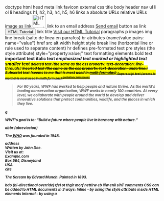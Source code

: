 doctype
html
  head
    meta
    link
      favicon
        <link rel="icon" type="image/x-icon" href="/images/favicon.ico">
      external css
        <link rel="stylesheet" href="styles.css" />
    title
      <title>HTML Tutorial</title>
body
  header
    nav
      ul 
        li
      ol
        li
  headings
    h1, h2, h3, h4, h5, h6
  links
    a
      absolute URLs
      relative URLs
      image as link
        <a href="default.asp">
          <img src="smiley.gif" alt="HTML tutorial" style="width:42px;height:42px;">
        </a>
      link to an email address
        <a href="mailto:someone@example.com">Send email</a>
      button as link
        <button onclick="document.location='default.asp'">HTML Tutorial</button>
      link title
        <a href="https://www.w3schools.com/html/" title="Go to W3Schools HTML section">Visit our HTML Tutorial</a>
  paragraphs
    p
  images
    img
  line break (salto de linea en parrafos)
    br
  atributes (name/value pairs: name="value")
    href
    src
    alt
    width
    height
    style
  break line (horizontal line or rule used to separate content)
    hr
  defines pre-formated text
    pre
  styles (the style attribute)
    style="property:value;"
  text formatting elements
    bold text
      <b>
    important text
      <strong>
    italic text
      <i>
    emphasized text
      <em>
    marked or highlighted text
      <mark>
    smaller text
      <small>
    deleted text (the same as the css property: text-decoration: line-through;)
      <del>
    Inserted text (the same as the css property: text-decoration: underline;)
      <ins>
    Subscript text (seems to me that is most used in math formulas)
      <sub>
    Superscript text (seems to me that is most used in math formulas)
      <sup>
  quotationc
    blockquote
      <blockquote cite="http://www.worldwildlife.org/who/index.html">
        For 60 years, WWF has worked to help people and nature thrive. As the
        world's leading conservation organization, WWF works in nearly 100
        countries. At every level, we collaborate with people around the world to
        develop and deliver innovative solutions that protect communities,
        wildlife, and the places in which they live.
      </blockquote>
    q
      <p>WWF's goal is to: <q>Build a future where people live in harmony with nature.</q></p>
    abbr (abreviacion)
      <p>The <abbr title="World Health Organization">WHO</abbr> was founded in 1948.</p>
    address
      <address>
        Written by John Doe.<br> 
        Visit us at:<br>
        Example.com<br>
        Box 564, Disneyland<br>
        USA
      </address>
    cite
      <p><cite>The Scream</cite> by Edvard Munch. Painted in 1893.</p>
    bdo (bi-directional override)
      <bdo dir="rtl">This line will be written from right to left</bdo>
  comments
    <!-- Write your comments here -->
  CSS can be added to HTML documents in 3 ways:
    Inline - by using the style attribute inside HTML elements
    Internal - by using a <style> element in the <head> section
    External - by using a <link> element to link to an external CSS file
  images
    <img src="img_girl.jpg" alt="Girl in a jacket" width="500" height="600">
    animated images
      <img src="programming.gif" alt="Computer Man" style="width:48px;height:48px;">
    common formats
      APNG, GIF, ICO, JPEG, PNG, SVG
    image map
      <img src="workplace.jpg" alt="Workplace" usemap="#workmap">
      <map name="workmap">
        <area shape="rect" coords="34,44,270,350" alt="Computer" href="computer.html">
        <area shape="rect" coords="290,172,333,250" alt="Phone" href="cellphone.html">
        <area shape="circle" coords="337,300,44" alt="Coffee" href="coffee.html">
      </map>
      Shapes
        You must define the shape of the clickable area, and you can choose one of these values:
          rect - defines a rectangular region
          circle - defines a circular region
          poly - defines a polygonal region
          default - defines the entire region
  picture element (Show different images for different screen sizes)
    <picture>
      <source media="(min-width: 650px)" srcset="img_food.jpg">
      <source media="(min-width: 465px)" srcset="img_car.jpg">
      <img src="img_girl.jpg">
    </picture>
  tables
    table
      thead, tr, th, 
      tbody, tr, td
      tfood, tr, td
    colspan (expandir una celda para que ocupe multiples columnas)
      <th colspan="2">Name</th>
    rowspan (expandir una celda para que ocupe multiples rows)
    styling for rows
      tr:nth-child(even) {
        background-color: #D6EEEE;
      }
      Note: If you use (odd) instead of (even), the styling will occur on row 1,3,5 etc. instead of 2,4,6 etc.
    styling for columns
      td:nth-child(even), th:nth-child(even) {
        background-color: #D6EEEE;
      }
      styling both rows and columns
            tr:nth-child(even) {
        background-color: rgba(150, 212, 212, 0.4);
      }

      th:nth-child(even),td:nth-child(even) {
        background-color: rgba(150, 212, 212, 0.4);
      }
    hover
      tr:hover {background-color: #D6EEEE;}
    colgroup for header/columns formating
      <table>
        <colgroup>
          <col span="2" style="background-color: #D6EEEE">
        </colgroup>
        <tr>
          <th>MON</th>
          <th>TUE</th>
          <th>WED</th>
          <th>THU</th>
        ...
  listas
    ordered list (ol) > li
    unordered list (ul) > li
      li
    description list (dl) > dt , dd
      <dl>
        <dt>Coffee</dt>
        <dd>- black hot drink</dd>
        <dt>Milk</dt>
        <dd>- white cold drink</dd>
      </dl>
  display value (block vs inline)
    block
      -always start on a new line
      -always take the full width availale
      -ex: address, article, aside, blockquote, canvas, dd, div, dl, dt, fieldset, figcaption, figure, footer, form, h1, h6, header, hr, li, main, nav, noscript, ol, p, pre, section, table, tfoot, ul, video, 
    inline
      -it does not start on a new line
      -it takes the space that needs only
      -ex:a, abbr, acronym, b, bdo, big, br, button, cite, code, dfn, em, i, img, input, kbd, label, map, object, output, q, samp, script, select, small, span, strong, sub, sup, textarea, time, tt, var
        Note: an inline elemet can not contain a block-level element
    Inline-block
      -If you change the <div> element's display property from block to inline-block, the <div> elements will no longer add a line break before and after, and will be displayed side by side instead of on top of each other.
  div
    it is often used as container for other html elements
  span
    it is used as an inline container to mark up a part of a text or document
  iframe (An HTML iframe is used to display a web page within a web page.)
    <iframe src="demo_iframe.htm" height="200" width="300" title="Iframe Example"></iframe>
  html layout elements
    semantic tags
      article
      aside
      summary
      details      
        <details>
          <summary>Epcot Center</summary>
          <p>
            Epcot is a theme park at Walt Disney World Resort featuring exciting
            attractions, international pavilions, award-winning fireworks and
            seasonal special events.
          </p>
        </details>
      figcaption
      figure
        <figure>
          <img src="pic_trulli.jpg" alt="Trulli" style="width:100%">
          <figcaption>Fig.1 - Trulli, Puglia, Italy.</figcaption>
        </figure>
      footer
        authorship information
        copyright information
        contact information
        sitemap
        back to top links
        related documents
      header
      main
      mark
      nav
      section
      summary
      time
         <time datetime="2008-02-14 20:00">Valentines day</time>
      form        
        TODO: https://www.w3schools.com/html/html_forms.asp
        form attributes
          action
          target
          method
          autocomplete
          novalidate        
        form elements
          input
            The default value of the type attribute is "text".
            input types
              <input type="button">
              <input type="checkbox">
              <input type="color">
              <input type="date">
              <input type="datetime-local">
              <input type="email">
              <input type="file">
              <input type="hidden">
              <input type="image">
              <input type="month">
              <input type="number">
              <input type="password">
              <input type="radio">
              <input type="range">
              <input type="reset">
              <input type="search">
              <input type="submit">
              <input type="tel">
              <input type="text">
              <input type="time">
              <input type="url">
              <input type="week">
            input restrictions
              -checked (Specifies that an input field should be pre-selected when the page loads (for type="checkbox" or type="radio"))
              -disabled (Specifies that an input field should be disabled)
              -max (Specifies the maximum value for an input field)
              -maxlength (Specifies the maximum number of character for an input field)
              -min (Specifies the minimum value for an input field)
              -pattern (Specifies a regular expression to check the input value against)
              -readonly (Specifies that an input field is read only (cannot be changed))
              -required (Specifies that an input field is required (must be filled out))
              -size (Specifies the width (in characters) of an input field)
              -step (Specifies the legal number intervals for an input field)
              -value (Specifies the default value for an input field)
          label
          select
          textarea
          button
          fieldset
          legend
          datalist
          output
          option
          optgroup
      TODO: https://www.w3schools.com/html/html5_semantic_elements.asp
    HTML Layout Techniques
      -css frameworks: bootstrap
      -css float property
        TODO: https://www.w3schools.com/html/tryit.asp?filename=tryhtml_layout_float
      -css flexbox
        TODO: https://www.w3schools.com/html/tryit.asp?filename=tryhtml_layout_flexbox
      -css grid
        TODO: https://www.w3schools.com/css/css_grid.asp
    responsive web design
      TODO: https://www.w3schools.com/html/html_responsive.asp
  code
    <code>
      x = 5;
      y = 6;
      z = x + y;
    </code>
  kbd (keyboard)
    <p>Save the document by pressing <kbd>Ctrl + S</kbd></p>
  samp (for program output)  <samp>
  script 
    <script src="myscript.js">
  html Character Entities: entity names and entity numbers
  charset
    TODO: https://www.w3schools.com/html/html_charset.asp
  URL (uniform resource locator)
    -scheme://prefix.domain:port/path/filename
      -scheme - defines the type of Internet service (most common is http or https)
        Common URL Schemes
          -http (HyperText Transfer Protocol Common web pages) (Not encrypted)
          -https (Secure HyperText Transfer Protocol)  (Secure web pages Encrypted)
          -ftp (File Transfer Protocol)  Downloading or uploading files
          -file () (A file on your computer)
      -prefix - defines a domain prefix (default for http is www)
      -domain - defines the Internet domain name (like w3schools.com)
      -port - defines the port number at the host (default for http is 80)
      -path - defines a path at the server (If omitted: the root directory of the site)
      -filename - defines the name of a document or resource  
  html graphics
    canvas
      TODO: https://www.w3schools.com/html/html5_canvas.asp
    svg
      TODO: https://www.w3schools.com/html/html5_svg.asp
  multimedia
    video
      <video width="320" height="240" autoplay muted>
        <source src="movie.mp4" type="video/mp4">
        <source src="movie.ogg" type="video/ogg">
        Your browser does not support the video tag.
      </video>
    audio
      <audio controls autoplay muted>
        <source src="horse.ogg" type="audio/ogg">
        <source src="horse.mp3" type="audio/mpeg">
        Your browser does not support the audio element.
      </audio>
    youtube
      <iframe width="420" height="315"
      src="https://www.youtube.com/embed/tgbNymZ7vqY?autoplay=1&mute=1">
      </iframe>
    youtube loop
      <iframe width="420" height="315"
        src="https://www.youtube.com/embed/tgbNymZ7vqY?playlist=tgbNymZ7vqY&loop=1">
      </iframe>
  html api
    TODO: https://www.w3schools.com/html/html5_geolocation.asp
  html examples
    TODO:https://www.w3schools.com/html/html_examples.asp

contenteditable
  The HTML global attribute contenteditable is used to make the content of an element editable by the user. When applied to an HTML element, it allows users to     modify the content directly within the web page, similar to a text editor.
